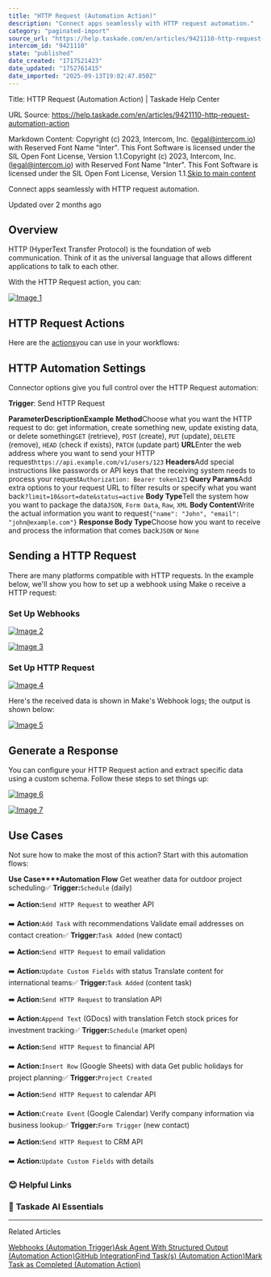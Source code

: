 ```yaml
---
title: "HTTP Request (Automation Action)"
description: "Connect apps seamlessly with HTTP request automation."
category: "paginated-import"
source_url: "https://help.taskade.com/en/articles/9421110-http-request-automation-action"
intercom_id: "9421110"
state: "published"
date_created: "1717521423"
date_updated: "1752761415"
date_imported: "2025-09-13T19:02:47.850Z"
---
```


Title: HTTP Request (Automation Action) | Taskade Help Center

URL Source: https://help.taskade.com/en/articles/9421110-http-request-automation-action

Markdown Content:
Copyright (c) 2023, Intercom, Inc. (legal@intercom.io) with Reserved Font Name "Inter". This Font Software is licensed under the SIL Open Font License, Version 1.1.Copyright (c) 2023, Intercom, Inc. (legal@intercom.io) with Reserved Font Name "Inter". This Font Software is licensed under the SIL Open Font License, Version 1.1.[Skip to main content](https://help.taskade.com/en/articles/9421110-http-request-automation-action#main-content)

Connect apps seamlessly with HTTP request automation.

Updated over 2 months ago

**Overview**
------------

HTTP (HyperText Transfer Protocol) is the foundation of web communication. Think of it as the universal language that allows different applications to talk to each other.

With the HTTP Request action, you can:

[![Image 1](https://downloads.intercomcdn.com/i/o/1071469286/32a76503558446b203353fdd/http-request-automation.jpeg?expires=1757791800&signature=babfd0552eeffc70edc1d9d4f23c918a00bb869b585565d0369ff023d1d9f209&req=dSAgF814lINXX%2FMW1HO4zTiuUfHipMlODO18LgzNrJuvN%2BxDLpwqrFKbDyyK%0AX3pZGHdXy5%2BmbnuoA2A%3D%0A)](https://downloads.intercomcdn.com/i/o/1071469286/32a76503558446b203353fdd/http-request-automation.jpeg?expires=1757791800&signature=babfd0552eeffc70edc1d9d4f23c918a00bb869b585565d0369ff023d1d9f209&req=dSAgF814lINXX%2FMW1HO4zTiuUfHipMlODO18LgzNrJuvN%2BxDLpwqrFKbDyyK%0AX3pZGHdXy5%2BmbnuoA2A%3D%0A)

**HTTP Request Actions**
------------------------

Here are the [actions](https://intercom.help/taskade/en/articles/8958467)you can use in your workflows:

**HTTP Automation Settings**
----------------------------

Connector options give you full control over the HTTP Request automation:

**Trigger**: Send HTTP Request

**Parameter****Description****Example**
**Method**Choose what you want the HTTP request to do: get information, create something new, update existing data, or delete something`GET` (retrieve), `POST` (create), `PUT` (update), `DELETE` (remove), `HEAD` (check if exists), `PATCH` (update part)
**URL**Enter the web address where you want to send your HTTP request`https://api.example.com/v1/users/123`
**Headers**Add special instructions like passwords or API keys that the receiving system needs to process your request`Authorization: Bearer token123`
**Query Params**Add extra options to your request URL to filter results or specify what you want back`?limit=10&sort=date&status=active`
**Body Type**Tell the system how you want to package the data`JSON`, `Form Data`, `Raw`, `XML`
**Body Content**Write the actual information you want to request`{"name": "John", "email": "john@example.com"}`
**Response Body Type**Choose how you want to receive and process the information that comes back`JSON` or `None`

**Sending a HTTP Request**
--------------------------

There are many platforms compatible with HTTP requests. In the example below, we'll show you how to set up a webhook using Make o receive a HTTP request:

### **Set Up Webhooks**

[![Image 2](https://downloads.intercomcdn.com/i/o/plyqw4hf/1321812748/ec4a9b6f8d2de828b66bbf0028c3/make-http-1.jpg?expires=1757791800&signature=efd8cfb9a2a9951d9df2ffbcd7b019a5c65a95a5a23652ae3d929c299f2aa258&req=dSMlF8F%2Fn4ZbUfMW1HO4zZC91eUn1OXiW3IdzWf5YsYs5J4NQri1OBqDVWT0%0AIktSityK6%2B5%2FwnmAU1c%3D%0A)](https://downloads.intercomcdn.com/i/o/plyqw4hf/1321812748/ec4a9b6f8d2de828b66bbf0028c3/make-http-1.jpg?expires=1757791800&signature=efd8cfb9a2a9951d9df2ffbcd7b019a5c65a95a5a23652ae3d929c299f2aa258&req=dSMlF8F%2Fn4ZbUfMW1HO4zZC91eUn1OXiW3IdzWf5YsYs5J4NQri1OBqDVWT0%0AIktSityK6%2B5%2FwnmAU1c%3D%0A)

[![Image 3](https://downloads.intercomcdn.com/i/o/plyqw4hf/1321812870/f162fc4116f85d5fb953c97484b2/make-http-2.jpg?expires=1757791800&signature=f0e431ecbc050f6a29d27b19b36fe733e74c4b650501f5b6e5d2c95a5cc5cdeb&req=dSMlF8F%2Fn4lYWfMW1HO4zc8qs81Qx3T%2B7ltKglTmXlzKJVJWH5N%2FWtxPzMpz%0APp%2BGt2J3NyB9VmWba%2BM%3D%0A)](https://downloads.intercomcdn.com/i/o/plyqw4hf/1321812870/f162fc4116f85d5fb953c97484b2/make-http-2.jpg?expires=1757791800&signature=f0e431ecbc050f6a29d27b19b36fe733e74c4b650501f5b6e5d2c95a5cc5cdeb&req=dSMlF8F%2Fn4lYWfMW1HO4zc8qs81Qx3T%2B7ltKglTmXlzKJVJWH5N%2FWtxPzMpz%0APp%2BGt2J3NyB9VmWba%2BM%3D%0A)

### **Set Up HTTP Request**

[![Image 4](https://downloads.intercomcdn.com/i/o/plyqw4hf/1321812986/7cac3791cabbdac6bc3ac8ebc6e2/make-http-3.jpg?expires=1757791800&signature=3e8dc571a71696caa7c2ad7e078d272178f80b3d3c5508044f8c66c31dd45c46&req=dSMlF8F%2Fn4hXX%2FMW1HO4zZ6Yvqj%2BmEU4cBRyKAECv%2Fz2dip194fm0%2Byz8Eg1%0AyD%2BLCW65mRdl%2Bnn%2FxPw%3D%0A)](https://downloads.intercomcdn.com/i/o/plyqw4hf/1321812986/7cac3791cabbdac6bc3ac8ebc6e2/make-http-3.jpg?expires=1757791800&signature=3e8dc571a71696caa7c2ad7e078d272178f80b3d3c5508044f8c66c31dd45c46&req=dSMlF8F%2Fn4hXX%2FMW1HO4zZ6Yvqj%2BmEU4cBRyKAECv%2Fz2dip194fm0%2Byz8Eg1%0AyD%2BLCW65mRdl%2Bnn%2FxPw%3D%0A)

Here's the received data is shown in Make's Webhook logs; the output is shown below:

[![Image 5](https://downloads.intercomcdn.com/i/o/plyqw4hf/1321813074/f4a90b3b08b768789c481483e900/make-http-4.jpg?expires=1757791800&signature=a0e5337d5d61ea134502084400abb30c78ff763f32144942cb9f2dbcfad88625&req=dSMlF8F%2FnoFYXfMW1HO4za7XKMCBFsBs3Gzq3nEJl%2BEWDsAzCltIwaMeHhHd%0A8yEjIfojsDijM2uYT6A%3D%0A)](https://downloads.intercomcdn.com/i/o/plyqw4hf/1321813074/f4a90b3b08b768789c481483e900/make-http-4.jpg?expires=1757791800&signature=a0e5337d5d61ea134502084400abb30c78ff763f32144942cb9f2dbcfad88625&req=dSMlF8F%2FnoFYXfMW1HO4za7XKMCBFsBs3Gzq3nEJl%2BEWDsAzCltIwaMeHhHd%0A8yEjIfojsDijM2uYT6A%3D%0A)

Generate a Response
-------------------

You can configure your HTTP Request action and extract specific data using a custom schema. Follow these steps to set things up:

[![Image 6](https://downloads.intercomcdn.com/i/o/plyqw4hf/1321807904/cf33d775eff458a11154741c88d2/http-response.jpg?expires=1757791800&signature=8764caddbb869a417805d9dd944a080366b2471fa820375222ee7b77c6b36e5f&req=dSMlF8F%2BmohfXfMW1HO4zVtC6dlITyp3nPgbA8kOfWwIIgjoOkrGY2IARsL1%0ARO%2Fl8XMHgtSaS4u6clY%3D%0A)](https://downloads.intercomcdn.com/i/o/plyqw4hf/1321807904/cf33d775eff458a11154741c88d2/http-response.jpg?expires=1757791800&signature=8764caddbb869a417805d9dd944a080366b2471fa820375222ee7b77c6b36e5f&req=dSMlF8F%2BmohfXfMW1HO4zVtC6dlITyp3nPgbA8kOfWwIIgjoOkrGY2IARsL1%0ARO%2Fl8XMHgtSaS4u6clY%3D%0A)

[![Image 7](https://downloads.intercomcdn.com/i/o/plyqw4hf/1321809287/2a7eb94ab18573c2dcec199511f7/http-response-2.jpg?expires=1757791800&signature=f9f3d470cfd29cbaff919ba103f27a6b86c43047fb20491f0b04372c57097841&req=dSMlF8F%2BlINXXvMW1HO4zS41gtMeGvNHw4oPZk5FTrXjFROmNLakLZeIHVGu%0ALWM%2BTi731bqOGz8E71E%3D%0A)](https://downloads.intercomcdn.com/i/o/plyqw4hf/1321809287/2a7eb94ab18573c2dcec199511f7/http-response-2.jpg?expires=1757791800&signature=f9f3d470cfd29cbaff919ba103f27a6b86c43047fb20491f0b04372c57097841&req=dSMlF8F%2BlINXXvMW1HO4zS41gtMeGvNHw4oPZk5FTrXjFROmNLakLZeIHVGu%0ALWM%2BTi731bqOGz8E71E%3D%0A)

**Use Cases**
-------------

Not sure how to make the most of this action? Start with this automation flows:

**Use Case****Automation Flow**
Get weather data for outdoor project scheduling✅ **Trigger:**`Schedule` (daily)

➡️ **Action:**`Send HTTP Request` to weather API

➡️ **Action:**`Add Task` with recommendations
Validate email addresses on contact creation✅ **Trigger:**`Task Added` (new contact)

➡️ **Action:**`Send HTTP Request` to email validation

➡️ **Action:**`Update Custom Fields` with status
Translate content for international teams✅ **Trigger:**`Task Added` (content task)

➡️ **Action:**`Send HTTP Request` to translation API

➡️ **Action:**`Append Text` (GDocs) with translation
Fetch stock prices for investment tracking✅ **Trigger:**`Schedule` (market open)

➡️ **Action:**`Send HTTP Request` to financial API

➡️ **Action:**`Insert Row` (Google Sheets) with data
Get public holidays for project planning✅ **Trigger:**`Project Created`

➡️ **Action:**`Send HTTP Request` to calendar API

➡️ **Action:**`Create Event` (Google Calendar)
Verify company information via business lookup✅ **Trigger:**`Form Trigger` (new contact)

➡️ **Action:**`Send HTTP Request` to CRM API

➡️ **Action:**`Update Custom Fields` with details

### **😊 Helpful Links**

### 🤖 **Taskade AI Essentials**

* * *

Related Articles

[Webhooks (Automation Trigger)](https://help.taskade.com/en/articles/9494976-webhooks-automation-trigger)[Ask Agent With Structured Output (Automation Action)](https://help.taskade.com/en/articles/9994450-ask-agent-with-structured-output-automation-action)[GitHub Integration](https://help.taskade.com/en/articles/10393224-github-integration)[Find Task(s) (Automation Action)](https://help.taskade.com/en/articles/10504418-find-task-s-automation-action)[Mark Task as Completed (Automation Action)](https://help.taskade.com/en/articles/11410590-mark-task-as-completed-automation-action)
